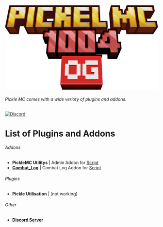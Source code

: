 ![Logo](./.github/assets/logo.png)
###### Pickle MC comes with a wide verioty of plugins and addons.
[![Discord](https://discordapp.com/api/guilds/1375519482017218663/widget.png?style=shield)](https://discord.gg/dw82dD9Bq6)
# List of Plugins and Addons
###### Addons
- **PickleMC Utilitys** | Admin Addon for [Script](script/download.md)
- [**Combat_Log**](https://death1clown.github.io/CombatLog-Skript/) | Combat Log Addon for [Script](script/download.md)
###### Plugins
- **Pickle Utilisation** | [not working]
###### Other
- [**Discord Server**](https://discord.gg/dw82dD9Bq6)
